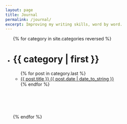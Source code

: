 ```yaml
---
layout: page
title: Journal
permalink: /journal/
excerpt: Improving my writing skills, word by word.
---
```


<ul>
{% for category in site.categories reversed %}
  <li><h1><a class="{{ category | first }}" name="{{ category | first }}" id="#{{ page.categories }}">{{ category | first }}</a></h1>
    <ul class="category">
    {% for post in category.last %}
      <li><a href="{{ post.url }}">{{ post.title }} <span class="date">{{ post.date | date_to_string }}</span></a></li>
    {% endfor %}
    </ul><br><br><br><br><br>
  </li>
{% endfor %}
</ul>

<!--

{% for category in site.categories %}
  <div class="category">
    {% capture category_name %}{{ category | first }}{% endcapture %}
  
  <h1><a class="{{ category | first }}" name="{{ category | first }}" id="#{{ page.categories }}">On {{ category | first }}</a></h1>

  <a name="{{ category_name }}"></a>
  {% for post in site.categories[category_name] %}

  <article class="archive-item">
    <a href="{{ site.baseurl }}{{ post.url }}">{{post.title}} <span class="date">{{ post.date | date_to_string }}</span></a>
  </article>

  {% endfor %}
  </div>
{% endfor %}
-->